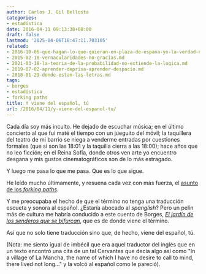 ```yaml
---
author: Carlos J. Gil Bellosta
categories:
- estadística
date: 2016-04-11 09:13:38+00:00
draft: false
lastmod: '2025-04-06T18:47:11.703105'
related:
- 2016-10-06-que-hagan-lo-que-quieran-en-plaza-de-espana-yo-la-verdad-no-tengo-tiempo-para-leer-350-mb-de-documentacion.md
- 2015-02-18-vernacularidades-no-gracias.md
- 2021-03-18-la-teoria-de-la-probabilidad-no-extiende-la-logica.md
- 2019-07-02-aprender-deprisa-aprender-despacio.md
- 2018-01-29-donde-estan-las-letras.md
tags:
- borges
- estadística
- forking paths
title: Y viene del español, tú
url: /2016/04/11/y-viene-del-espanol-tu/
---
```


Cada día soy más inculto. He dejado de escuchar música; en el último concierto al que fui maté el tiempo con un jueguito del móvil; la taquillera del teatro de mi barrio se niega a venderme entradas por cuestiones formales (que si son las 18:01 y la taquilla cierra a las 18:00); hace años que no leo ficción; en el Reina Sofía, donde otros ven arte yo encuentro desgana y mis gustos cinematográficos son de lo más estragado.

Y luego me pasa lo que me pasa. Que es lo que sigue.

He leído mucho últimamente, y resuena cada vez con más fuerza, el [asunto de los _forking paths_](http://www.stat.columbia.edu/~gelman/research/unpublished/p_hacking.pdf).

Y me preocupaba el hecho de que el término no tenga una traducción escueta y sonora al español. ¿Estaría abocado al _spanglish_? Pero un pelín más de cultura me habría conducido a este cuento de Borges, [_El jardín de los senderos que se bifurcan_](https://es.wikipedia.org/wiki/El_jard%C3%ADn_de_senderos_que_se_bifurcan), que es de donde viene el término.

Así que no solo tiene traducción sino que, de hecho, viene del español, tú.

(Nota: me siento igual de imbécil que era aquel traductor del inglés que en un texto encontró una cita de un tal Cervantes que decía algo así como "In a village of La Mancha, the name of which I have no desire to call to mind, there lived not long..." y la volcó al español como le pareció).